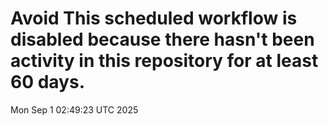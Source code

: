 # Avoid This scheduled workflow is disabled because there hasn't been activity in this repository for at least 60 days.
Mon Sep  1 02:49:23 UTC 2025
